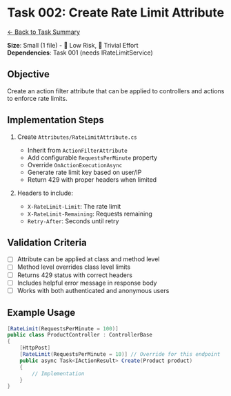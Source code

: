 # Task 002: Create Rate Limit Attribute

[← Back to Task Summary](./task-summary-example.md)

**Size**: Small (1 file) - 🎯 Low Risk, 💪 Trivial Effort  
**Dependencies**: Task 001 (needs IRateLimitService)

## Objective
Create an action filter attribute that can be applied to controllers and actions to enforce rate limits.

## Implementation Steps

1. Create `Attributes/RateLimitAttribute.cs`
   - Inherit from `ActionFilterAttribute`
   - Add configurable `RequestsPerMinute` property
   - Override `OnActionExecutionAsync`
   - Generate rate limit key based on user/IP
   - Return 429 with proper headers when limited

2. Headers to include:
   - `X-RateLimit-Limit`: The rate limit
   - `X-RateLimit-Remaining`: Requests remaining
   - `Retry-After`: Seconds until retry

## Validation Criteria
- [ ] Attribute can be applied at class and method level
- [ ] Method level overrides class level limits
- [ ] Returns 429 status with correct headers
- [ ] Includes helpful error message in response body
- [ ] Works with both authenticated and anonymous users

## Example Usage
```csharp
[RateLimit(RequestsPerMinute = 100)]
public class ProductController : ControllerBase
{
    [HttpPost]
    [RateLimit(RequestsPerMinute = 10)] // Override for this endpoint
    public async Task<IActionResult> Create(Product product)
    {
        // Implementation
    }
}
```